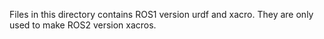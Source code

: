 Files in this directory contains ROS1 version urdf and xacro.
They are only used to make ROS2 version xacros.
